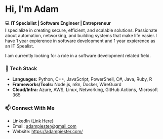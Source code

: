# Hi, I'm Adam

💻 **IT Specialist | Software Engineer | Entrepreneur**  
I specialize in creating secure, efficient, and scalable solutions. Passionate about automation, networking, and building systems that make life easier.
I have 1 year expierence in software development and 1 year expierence as an IT Spealist.

I am currently looking for a role in a software development related field.

### 🔧 Tech Stack
- **Languages:** Python, C++, JavaScript, PowerShell, C#, Java, Ruby, R 
- **Frameworks/Tools:** Node.js, n8n, Docker, WireGuard  
- **Cloud/Infra:** Azure, AWS, Linux, Networking, GitHub Actions, Microsoft 365

### 📫 Connect With Me
- LinkedIn ([Link Here](https://www.linkedin.com/in/adampiester/))  
- Email: adampiester@gmail.com
- Website: https://adampiester.com/


